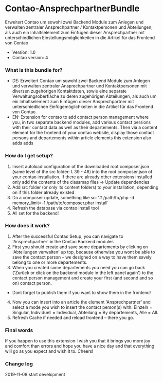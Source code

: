 # Contao-AnsprechpartnerBundle
Erweitert Contao um sowohl zwei Backend Module zum Anlegen und verwalten zentraler Ansprechpartner / Kontaktpersonen und Abteilungen, als auch ein Inhaltselement zum Einfügen dieser Ansprechpartner mit unterschiedlichen Einstellungsmöglichkeiten in die Artikel für das Frontend von Contao
* Version: 1.0
* Contao version: 4


### What is this bundle for? ###

* DE: Erweitert Contao um sowohl zwei Backend Module zum Anlegen und verwalten zentraler Ansprechpartner und Kontaktpersonen mit diversen zugehörigen Kontaktdaten, sowie eine separate Verwaltungsoberfläche zu deren zugehörigen Abteilungen, als auch um ein Inhaltselement zum Einfügen dieser Ansprechpartner mit unterschiedlichen Einfügemöglichkeiten in die Artikel für das Frontend von Contao.
* EN: Extension for contao to add contact person management where you, in two separate backend modules, add various contact persions with their contact data as well as their departements. Then via a content element for the frontend of your contao website, display those contact persons and departements within article elements this extension also adds adds


### How do I get setup? ###

1. Insert autoload configuration of the downloaded root composer.json (same level of the src folder: l. 39 - 49) into the root composer.json of your contao installation. If there are already other extensions installed only add the contents of the classmap files -> Update dependencies
2. Add src folder (or only its content folders) to your installation, depending on if this folder already existed
3. Do a composer update, something like so: '# /path/to/php -d memory_limit=-1 /path/to/composer.phar install'
4. Refresh the database via contao install tool
5. All set for the backend!


### How does it work? ###

1. After the successful Contao Setup, you can navigate to 'Ansprechpartner' in the Contao Backend modules
2. First you should create and save some departements  by clicking on 'Abteilungen verwalten' up top, because otherwise you wont be able to save the contact person – we designed on a way to have them savely belong to one or more departements.
3. When you created some departements you need you can go back ('Zurück or click on the backend module in the left panel again') to the contact person management and create your first (and second and so on) contact person.
* Dont forget to publish them if you want to show them in the frontend!
4. Now you can insert into an article the element 'Ansprechpartner' and select a mode you wish to insert the contact person(s) with. Einzeln = Singular, Individuell = Individual, Abteilung = By departements, Alle = All.
5. Refresh Cache if needed and reload frontend – there you go.


### Final words ###
If you happen to use this extension I wish you that it brings you more joy and comfort than errors and hope you have a nice day and that everything will go as you expect and wish it to. Cheers!

### Change log ###

2019-11-08 start development
